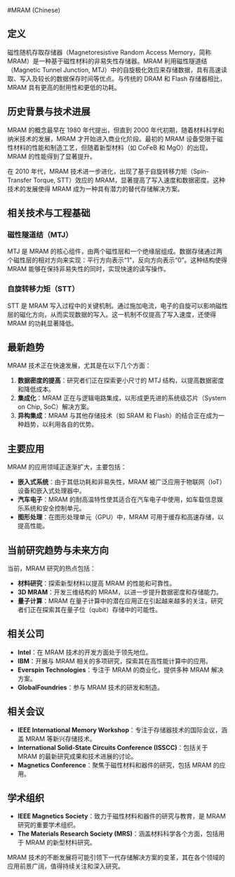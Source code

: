 #MRAM (Chinese)

## 定义

磁性随机存取存储器（Magnetoresistive Random Access Memory，简称 MRAM）是一种基于磁性材料的非易失性存储器。MRAM 利用磁性隧道结（Magnetic Tunnel Junction, MTJ）中的自旋极化效应来存储数据，具有高速读取、写入及较长的数据保存时间等优点。与传统的 DRAM 和 Flash 存储器相比，MRAM 具有更高的耐用性和更低的功耗。

## 历史背景与技术进展

MRAM 的概念最早在 1980 年代提出，但直到 2000 年代初期，随着材料科学和纳米技术的发展，MRAM 才开始进入商业化阶段。最初的 MRAM 设备受限于磁性材料的性能和制造工艺，但随着新型材料（如 CoFeB 和 MgO）的出现，MRAM 的性能得到了显著提升。

在 2010 年代，MRAM 技术进一步进化，出现了基于自旋转移力矩（Spin-Transfer Torque, STT）效应的 MRAM，显著提高了写入速度和数据密度。这种技术的发展使得 MRAM 成为一种具有潜力的替代存储解决方案。

## 相关技术与工程基础

### 磁性隧道结（MTJ）

MTJ 是 MRAM 的核心组件，由两个磁性层和一个绝缘层组成。数据存储通过两个磁性层的相对方向来实现：平行方向表示“1”，反向方向表示“0”。这种结构使得 MRAM 能够在保持非易失性的同时，实现快速的读写操作。

### 自旋转移力矩（STT）

STT 是 MRAM 写入过程中的关键机制。通过施加电流，电子的自旋可以影响磁性层的磁化方向，从而实现数据的写入。这一机制不仅提高了写入速度，还使得 MRAM 的功耗显著降低。

## 最新趋势

MRAM 技术正在快速发展，尤其是在以下几个方面：

1. **数据密度的提高**：研究者们正在探索更小尺寸的 MTJ 结构，以提高数据密度和降低成本。
2. **集成化**：MRAM 正在与逻辑电路集成，以形成更先进的系统级芯片（System on Chip, SoC）解决方案。
3. **异构集成**：MRAM 与其他存储技术（如 SRAM 和 Flash）的结合正在成为一种趋势，以利用各自的优势。

## 主要应用

MRAM 的应用领域正逐渐扩大，主要包括：

- **嵌入式系统**：由于其低功耗和非易失性，MRAM 被广泛应用于物联网（IoT）设备和嵌入式处理器中。
- **汽车电子**：MRAM 的耐高温特性使其适合在汽车电子中使用，如车载信息娱乐系统和安全控制单元。
- **图形处理**：在图形处理单元（GPU）中，MRAM 可用于缓存和高速存储，以提高性能。

## 当前研究趋势与未来方向

当前，MRAM 研究的热点包括：

- **材料研究**：探索新型材料以提高 MRAM 的性能和可靠性。
- **3D MRAM**：开发三维结构的 MRAM，以进一步提升数据密度和存储能力。
- **量子计算**：MRAM 在量子计算中的潜在应用正在引起越来越多的关注，研究者们正在探索其在量子位（qubit）存储中的可能性。

## 相关公司

- **Intel**：在 MRAM 技术的开发方面处于领先地位。
- **IBM**：开展与 MRAM 相关的多项研究，探索其在高性能计算中的应用。
- **Everspin Technologies**：专注于 MRAM 的商业化，提供多种 MRAM 解决方案。
- **GlobalFoundries**：参与 MRAM 技术的研发和制造。

## 相关会议

- **IEEE International Memory Workshop**：专注于存储器技术的国际会议，涵盖 MRAM 等新兴存储技术。
- **International Solid-State Circuits Conference (ISSCC)**：包括关于 MRAM 的最新研究成果和技术进展的讨论。
- **Magnetics Conference**：聚焦于磁性材料和器件的研究，包括 MRAM 的应用。

## 学术组织

- **IEEE Magnetics Society**：致力于磁性材料和器件的研究与教育，是 MRAM 研究的重要学术组织。
- **The Materials Research Society (MRS)**：涵盖材料科学各个方面，包括用于 MRAM 的新型材料研究。 

MRAM 技术的不断发展将可能引领下一代存储解决方案的变革，其在各个领域的应用前景广阔，值得持续关注和深入研究。